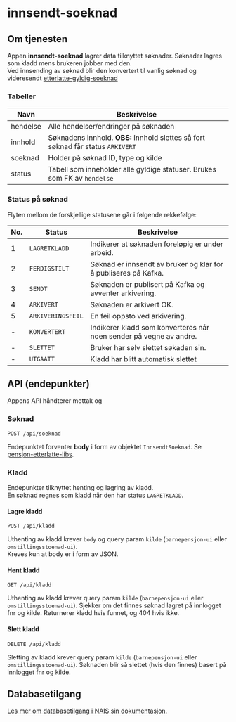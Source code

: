 # innsendt-soeknad

## Om tjenesten

Appen **innsendt-soeknad** lagrer data tilknyttet søknader. Søknader lagres som kladd mens brukeren jobber med den.\
Ved innsending av søknad blir den konvertert til vanlig søknad og videresendt 
[etterlatte-gyldig-soeknad](https://github.com/navikt/pensjon-etterlatte-saksbehandling/tree/main/apps/etterlatte-gyldig-soeknad)



### Tabeller

| Navn     | Beskrivelse                                                                      |
|----------|----------------------------------------------------------------------------------|
| hendelse | Alle hendelser/endringer på søknaden                                             |
| innhold  | Søknadens innhold. **OBS:** Innhold slettes så fort søknad får status `ARKIVERT` |
| soeknad  | Holder på søknad ID, type og kilde                                               |
| status   | Tabell som inneholder alle gyldige statuser. Brukes som FK av `hendelse`         |

### Status på søknad

Flyten mellom de forskjellige statusene går i følgende rekkefølge:

| No. | Status            | Beskrivelse                                                        |
|-----|-------------------|--------------------------------------------------------------------|
| 1   | `LAGRETKLADD`     | Indikerer at søknaden foreløpig er under arbeid.                   |
| 2   | `FERDIGSTILT`     | Søknad er innsendt av bruker og klar for å publiseres på Kafka.    |
| 3   | `SENDT`           | Søknaden er publisert på Kafka og avventer arkivering.             |
| 4   | `ARKIVERT`        | Søknaden er arkivert OK.                                           |
| 5   | `ARKIVERINGSFEIL` | En feil oppsto ved arkivering.                                     |
| -   | `KONVERTERT`      | Indikerer kladd som konverteres når noen sender på vegne av andre. |
| -   | `SLETTET`         | Bruker har selv slettet søkaden sin.                               |
| -   | `UTGAATT`         | Kladd har blitt automatisk slettet                                 |

## API (endepunkter)

Appens API håndterer mottak og

### Søknad

```http 
POST /api/soeknad
```

Endepunktet forventer **body** i form av objektet `InnsendtSoeknad`.
Se [pensjon-etterlatte-libs](https://github.com/navikt/pensjon-etterlatte-libs).

### Kladd

Endepunkter tilknyttet henting og lagring av kladd. \
En søknad regnes som kladd når den har status `LAGRETKLADD`.

#### Lagre kladd

```http
POST /api/kladd
```

Uthenting av kladd krever `body` og query param `kilde` (`barnepensjon-ui` eller `omstillingsstoenad-ui`). \
Kreves kun at body er i form av JSON.

#### Hent kladd

```http
GET /api/kladd
```

Uthenting av kladd krever query param `kilde` (`barnepensjon-ui` eller `omstillingsstoenad-ui`).
Sjekker om det finnes søknad lagret på innlogget fnr og kilde. Returnerer kladd hvis funnet,
og 404 hvis ikke.

#### Slett kladd

```http
DELETE /api/kladd
```

Sletting av kladd krever query param `kilde` (`barnepensjon-ui` eller `omstillingsstoenad-ui`).
Søknaden blir så slettet (hvis den finnes) basert på innlogget fnr og kilde.

## Databasetilgang

[Les mer om databasetilgang i NAIS sin dokumentasjon.](https://doc.nais.io/persistence/postgres/#personal-database-access)

